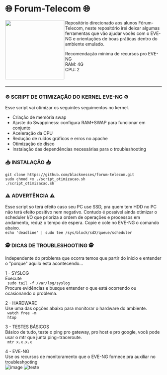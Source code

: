 # 🌐 Forum-Telecom 🌐
<img align="left" alt="" height="190px" src="https://downloadcursos.gratis/wp-content/uploads/2022/10/forum-telecom-745x360.jpg">

Repositório direcionado aos alunos Fórum-Telecom, neste repositório irei deixar algumas ferramentas que vão ajudar vocês com o EVE-NG e orientações de boas práticas dentro do ambiente emulado.

Recomendação mínima de recursos pro EVE-NG<br>
RAM: 4G<br>
CPU: 2

<br>

________________________________________



### ⚙️ SCRIPT DE OTIMIZAÇÃO DO KERNEL EVE-NG ⚙️
Esse script vai otimizar os seguintes seguimentos no kernel.

- Criação de memória swap
- Ajuste do Swappiness: configura RAM+SWAP para funcionar em conjunto
- Aceleração da CPU
- Redução de ruídos gráficos e erros no apache
- Otimização de disco
- Instalação das dependências necessárias para o troubleshooting

### 📥 INSTALAÇÃO 📥
```git clone https://github.com/blacknesses/forum-telecom.git ```  <br>
```sudo chmod +x ./script_otimizacao.sh ```  <br>
```./script_otimizacao.sh ```  <br>

### ⚠️ ADVERTÊNCIA ⚠️
Esse script so terá efeito caso seu PC use SSD, pra quem tem HDD no PC não terá efeito positivo nem negativo. Contudo é possível ainda otimizar o scheduler I/O que prioriza a ordem de operações e processos em andamento, reduz o tempo de espera.
Copie e cole no EVE-NG o comando abaixo.<br>
```echo 'deadline' | sudo tee /sys/block/sdX/queue/scheduler```




### 🕵 DICAS DE TROUBLESHOOTING 🕵
Independente do problema que ocorra temos que partir do inicio e entender o "porque" aquilo esta acontecendo... <br>

1 - SYSLOG <br>
Execute <br>
``` sudo tail -f /var/log/syslog``` <br>
Procure evidências e busque entender o que está ocorrendo ou ocasionando o problema. 

2 - HARDWARE <br>
Use uma das opções abaixo para monitorar o hardware do ambiente. <br>
``` watch free -m``` <br>
``` htop``` <br>

3 - TESTES BÁSICOS <br>
Básico de tudo, teste o ping pro gateway, pro host e pro google, você pode usar o mtr que junta ping+traceroute. <br>
``` mtr x.x.x.x``` <br>

4 - EVE-NG <br>
Use os recursos de monitoramento que o EVE-NG fornece pra auxiliar no troubleshooting  <br>
![image](https://github.com/user-attachments/assets/9418d666-068f-4693-a7f0-31f93db7fb3d)
![teste](https://github.com/blacknesses/forum-telecom/blob/main/resources.png?raw=true)

